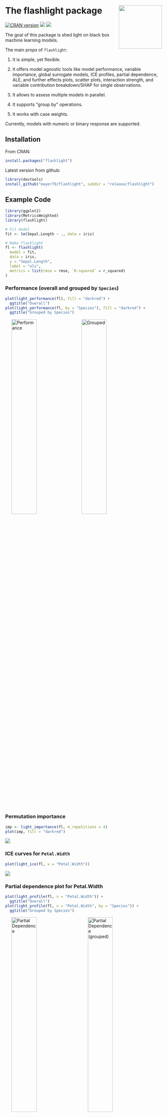 # The flashlight package <a href='https://github.com/mayer79/flashlight'><img src='man/figures/logo.png' align="right" height="138.5" /></a>

[![CRAN version](http://www.r-pkg.org/badges/version/flashlight)](https://cran.r-project.org/package=flashlight) [![](https://cranlogs.r-pkg.org/badges/flashlight)](https://cran.r-project.org/package=flashlight) [![](https://cranlogs.r-pkg.org/badges/grand-total/flashlight?color=orange)](https://cran.r-project.org/package=flashlight)

The goal of this package is shed light on black box machine learning models.

The main props of `flashlight`:

1. It is simple, yet flexible.

2. It offers model agnostic tools like model performance, variable importance, global surrogate models, ICE profiles, partial dependence, ALE, and further effects plots, scatter plots, interaction strength, and variable contribution breakdown/SHAP for single observations.

3. It allows to assess multiple models in parallel.

4. It supports "group by" operations.

5. It works with case weights.

Currently, models with numeric or binary response are supported.

## Installation

From CRAN:
``` r
install.packages("flashlight")
```

Latest version from github:
``` r
library(devtools)
install_github("mayer79/flashlight", subdir = "release/flashlight")
```

## Example Code

``` r
library(ggplot2)
library(MetricsWeighted)
library(flashlight)

# Fit model
fit <- lm(Sepal.Length ~ ., data = iris)

# Make flashlight
fl <- flashlight(
  model = fit, 
  data = iris, 
  y = "Sepal.Length", 
  label = "ols",               
  metrics = list(rmse = rmse, `R-squared` = r_squared)
)
```

### Performance (overall and grouped by `Species`)

``` r
plot(light_performance(fl), fill = "darkred") +
  ggtitle("Overall")
plot(light_performance(fl, by = "Species"), fill = "darkred") +
  ggtitle("Grouped by Species")
```
<p>
  <img src="tools/figs/perf.png" alt="Performance" width="40%" hspace="20"/>
  <img src="tools/figs/perf_grouped.png" alt="Grouped" width="40% hspace="20"/>
</p>

### Permutation importance

``` r
imp <- light_importance(fl, m_repetitions = 4)
plot(imp, fill = "darkred")
```
![](tools/figs/imp.png)

### ICE curves for `Petal.Width`

``` r
plot(light_ice(fl, v = "Petal.Width"))
```
![](tools/figs/ice.png)

### Partial dependence plot for Petal.Width

```r
plot(light_profile(fl, v = "Petal.Width")) +
  ggtitle("Overall")
plot(light_profile(fl, v = "Petal.Width", by = "Species")) +
  ggtitle("Grouped by Species")
```
<p>
  <img src="tools/figs/pd.png" alt="Partial Dependence" width="40%" hspace="20"/>
  <img src="tools/figs/pd_grouped.png" alt="Partial Dependence (grouped)" width="40%" hspace="20"/>
</p>

### 2D partial dependence

```r
plot(light_profile2d(fl, v = c("Petal.Width", "Petal.Length")))
```
![](tools/figs/pd2d.png)

### Accumulated local effects (ALE) profiles for Petal.Width

``` r
plot(light_profile(fl, v = "Petal.Width", type = "ale"))
```
![](tools/figs/ale.png)

### Prediction, response and residual profiles, e.g.

``` r
plot(light_profile(fl, v = "Petal.Width", type = "residual", 
                   stats = "quartile"))
```
![](tools/figs/residual.png)

### Different profile plots in one...

``` r
plot(light_effects(fl, v = "Petal.Width"), use = "all")
```
![](tools/figs/effects.png)

### Variable contribution breakdown for single observation

``` r
plot(light_breakdown(fl, new_obs = iris[2, ]))
```
![](tools/figs/breakdown.png)

### Global surrogate

``` r
plot(light_global_surrogate(fl))
```
![](tools/figs/surrogate.png)

Check out the vignette to see the full capabilities of the package.
